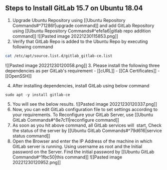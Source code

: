 ## Steps to Install GitLab 15.7 on Ubuntu 18.04

1. Upgrade Ubuntu Repository using [[Ubuntu Repository Commands#^71286f|upgrade command]] and add GitLab Repository using [[Ubuntu Repository Commands#^efe1a6|gitlab repo addition command]] ![[Pasted image 20221230115853.png]]
2. Verify that GitLab Repo is added to the Ubuntu Repo by executing following command
``` bash
cat /etc/apt/source.list.d/gitlab_gitlab-ce.list	
```
![[Pasted image 20221230120058.png]] 
3. Please install the following three dependencies as per GitLab's requirement
	- [[cURL]]
	- [[CA Certificates]]
	- [[OpenSSH]]

4. After installing dependencies, install GitLab using below command
```shell
sudo apt -y install gitlab-ce
```

5. You will see the below results.
	![[Pasted image 20221230120337.png]]
6. Now, you can edit GitLab configuration file to set settings according to your requirements. To Reconfigure your GitLab Server, use [[Ubuntu GitLab Commands#^8e7c11|reconfigure command]]
7. As soon as you hit above command, all GitLab services will  start, Check the status of the server by [[Ubuntu GitLab Commands#^79d616|service status command]]
8. Open the Browser and enter the IP Address of the machine in which GitLab server is running. Using username as root and the Initial password on the Server. Find the initial password by [[Ubuntu GitLab Commands#^1fbc50|this command]]
![[Pasted image 20221230120952.png]]
